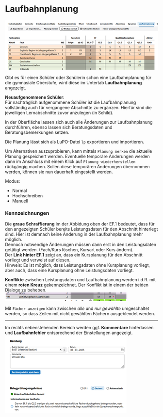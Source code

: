 # Laufbahnplanung

![Schueler-Laufbahnplanung](./graphics/schueler_laufbahnplanung_1.png)

Gibt es für einen Schüler oder Schülerin schon eine Laufbahnplanung für die gymnasiale Oberstufe, wird diese im Untertab **Laufbahnplanung** angezeigt.  
 
**Neuaufgenommene Schüler**:  
Für nachträglich aufgenommene Schüler ist die Laufbahnplanung vollständig auch für vergangene Abschnitte zu ergänzen. Hierfür sind die jeweiligen Lernabschnitte zuvor anzulegen (in Schild).  
    


In der Oberfläche lassen sich auch alle Änderungen zur Laufbahnplanung durchführen, ebenso lassen sich Beratungsdaten und Beratungsbemerkungen setzen.

Die Planung lässt sich als LuPO-Datei ````lp```` exportieren und importieren.

Um Alternativen auszuprobieren, kann mittels ````Planung merken```` die aktuelle Planung gespeichert werden. Eventuelle temporäre Änderungen werden dann im Anschluss mit einem Klick auf ````Planung wiederherstellen```` rückgängig machen. Sollen diese temporären Änderungen übernommen werden, können sie nun dauerhaft eingestellt werden.

Modus:
* Normal
* Hochschreiben
* Manuell
  
### Kennzeichnungen 
Die **graue Schraffierung** im der Abbidung oben der EF.1 bedeutet, dass für den angezeigten Schüler bereits Leistungsdaten für den Abschnitt hinterlegt sind. Hier ist demnach keine Änderung in der Laufbahnplanung mehr möglich.  
Dennoch notwendige Änderungen müssen dann erst in den Leistungsdaten getätigt werden. (Fach/Kurs löschen, Kursart oder Kurs ändern).  
Der **Link hinter EF.1** zeigt an, dass ein Kursplanung für den Abschnitt vorliegt und verweist auf diesen.  
Hinweis: Es ist möglich, dass Leistungsdaten ohne Kursplanung vorliegt, aber auch, dass eine Kursplanung ohne Leistungsdaten vorliegt.  
  
  **Konflikte** zwischen Leistungsdaten und Laufbahnplanung werden i.d.R. mit einem **roten Kreuz** gekennzeichnet. Der Konflikt ist in einem der beiden Dialoge  zu beheben.  
  ![Schueler-Laufbahnplanung-Konflikt](./graphics/schueler_laufbahnplanung_3.png)  

  
Mit ````Fächer anzeigen```` kann zwischen *alle* und *nur gewählte* umgeschaltet werden, so dass Zeilen mit nicht gewählten Fächern ausgeblendet werden. 
  
  ---
Im rechts nebenstehenden Bereich werden ggf. **Kommentare** hinterlassen und **Laufbahnfehler** entsprechend der Einstellungen angezeigt.
![Schueler-Laufbahn-Beratung](./graphics/schueler_laufbahnplanung_2.png)